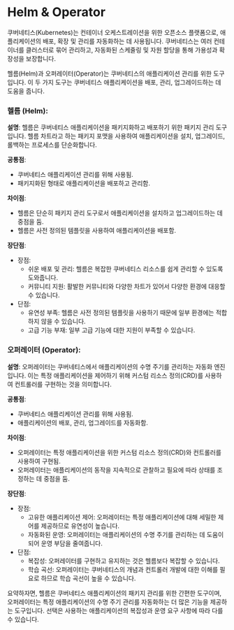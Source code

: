 # Helm & Operator

쿠버네티스(Kubernetes)는 컨테이너 오케스트레이션을 위한 오픈소스 플랫폼으로, 애플리케이션의 배포, 확장 및 관리를 자동화하는 데 사용됩니다. 쿠버네티스는 여러 컨테이너를 클러스터로 묶어 관리하고, 자동화된 스케줄링 및 자원 할당을 통해 가용성과 확장성을 보장합니다.

헬름(Helm)과 오퍼레이터(Operator)는 쿠버네티스의 애플리케이션 관리를 위한 도구입니다. 이 두 가지 도구는 쿠버네티스 애플리케이션을 배포, 관리, 업그레이드하는 데 도움을 줍니다.

### 헬름 (Helm):

**설명**: 헬름은 쿠버네티스 애플리케이션을 패키지화하고 배포하기 위한 패키지 관리 도구입니다. 헬름 차트라고 하는 패키지 포맷을 사용하여 애플리케이션을 설치, 업그레이드, 롤백하는 프로세스를 단순화합니다.

**공통점**:
- 쿠버네티스 애플리케이션 관리를 위해 사용됨.
- 패키지화된 형태로 애플리케이션을 배포하고 관리함.

**차이점**:
- 헬름은 단순히 패키지 관리 도구로서 애플리케이션을 설치하고 업그레이드하는 데 중점을 둠.
- 헬름은 사전 정의된 템플릿을 사용하여 애플리케이션을 배포함.

**장단점**:
- 장점:
  - 쉬운 배포 및 관리: 헬름은 복잡한 쿠버네티스 리소스를 쉽게 관리할 수 있도록 도와줍니다.
  - 커뮤니티 지원: 활발한 커뮤니티와 다양한 차트가 있어서 다양한 환경에 대응할 수 있습니다.
- 단점:
  - 유연성 부족: 헬름은 사전 정의된 템플릿을 사용하기 때문에 일부 환경에는 적합하지 않을 수 있습니다.
  - 고급 기능 부재: 일부 고급 기능에 대한 지원이 부족할 수 있습니다.

### 오퍼레이터 (Operator):

**설명**: 오퍼레이터는 쿠버네티스에서 애플리케이션의 수명 주기를 관리하는 자동화 엔진입니다. 이는 특정 애플리케이션을 제어하기 위해 커스텀 리소스 정의(CRD)를 사용하여 컨트롤러를 구현하는 것을 의미합니다.

**공통점**:
- 쿠버네티스 애플리케이션 관리를 위해 사용됨.
- 애플리케이션의 배포, 관리, 업그레이드를 자동화함.

**차이점**:
- 오퍼레이터는 특정 애플리케이션을 위한 커스텀 리소스 정의(CRD)와 컨트롤러를 사용하여 구현됨.
- 오퍼레이터는 애플리케이션의 동작을 지속적으로 관찰하고 필요에 따라 상태를 조정하는 데 중점을 둠.

**장단점**:
- 장점:
  - 고유한 애플리케이션 제어: 오퍼레이터는 특정 애플리케이션에 대해 세밀한 제어를 제공하므로 유연성이 높습니다.
  - 자동화된 운영: 오퍼레이터는 애플리케이션의 수명 주기를 관리하는 데 도움이 되어 운영 부담을 줄여줍니다.
- 단점:
  - 복잡성: 오퍼레이터를 구현하고 유지하는 것은 헬름보다 복잡할 수 있습니다.
  - 학습 곡선: 오퍼레이터는 쿠버네티스의 개념과 컨트롤러 개발에 대한 이해를 필요로 하므로 학습 곡선이 높을 수 있습니다.

요약하자면, 헬름은 쿠버네티스 애플리케이션의 패키지 관리를 위한 간편한 도구이며, 오퍼레이터는 특정 애플리케이션의 수명 주기 관리를 자동화하는 더 많은 기능을 제공하는 도구입니다. 선택은 사용하는 애플리케이션의 복잡성과 운영 요구 사항에 따라 다를 수 있습니다.